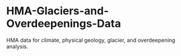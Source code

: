 # HMA-Glaciers-and-Overdeepenings-Data
HMA data for climate, physical geology, glacier, and overdeepening analysis.

